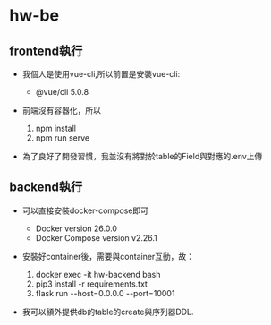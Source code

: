 # hw-be
## frontend執行

  - 我個人是使用vue-cli,所以前置是安裝vue-cli:
    - @vue/cli 5.0.8
    
  - 前端沒有容器化，所以
    1. npm install
    2. npm run serve
  - 為了良好了開發習慣，我並沒有將對於table的Field與對應的.env上傳
  
## backend執行

  - 可以直接安裝docker-compose即可
    - Docker version 26.0.0
    - Docker Compose version v2.26.1
    
  - 安裝好container後，需要與container互動，故：
    1. docker exec -it hw-backend bash
    2. pip3 install -r requirements.txt
    3. flask run --host=0.0.0.0 --port=10001
    
  - 我可以額外提供db的table的create與序列器DDL.
